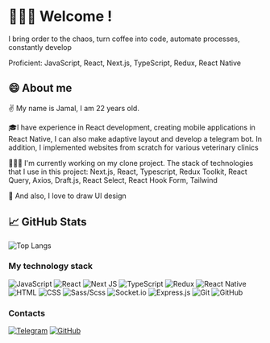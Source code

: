 # 🙋🏻‍♂️ Welcome !

I bring order to the chaos, turn coffee into code, automate processes, constantly develop

Proficient: JavaScript, React, Next.js, TypeScript, Redux, React Native

## 😄 About me 

✌️ My name is Jamal, I am 22 years old.

🎓I have experience in React development, creating mobile applications in React Native, I can also make adaptive layout and develop a telegram bot. In addition, I implemented websites from scratch for various veterinary clinics

👨🏻‍💻 I'm currently working on my clone project.
The stack of technologies that I use in this project: Next.js, React, Typescript, Redux Toolkit, React Query, Axios, Draft.js, React Select, React Hook Form, Tailwind

🎨 And also, I love to draw UI design

## 📈 GitHub Stats

![Top Langs](https://github-readme-stats.vercel.app/api/top-langs/?username=Israpilow&layout=compact&theme=highcontrast&langs_count=4)

### My technology stack
![JavaScript](https://img.shields.io/badge/-JavaScript-333?style=for-the-badge&logo=javascript)
![React](https://img.shields.io/badge/react-%2320232a.svg?style=for-the-badge&logo=react&logoColor=%2361DAFB)
![Next JS](https://img.shields.io/badge/Next-black?style=for-the-badge&logo=next.js&logoColor=white)
![TypeScript](https://img.shields.io/badge/-TypeScript-333?style=for-the-badge&logo=TypeScript&logoColor=blue)
![Redux](https://img.shields.io/badge/-Redux-333?style=for-the-badge&logo=Redux&logoColor=violet)
![React Native](https://img.shields.io/badge/react_native-%2320232a.svg?style=for-the-badge&logo=react&logoColor=%2361DAFB)
![HTML](https://img.shields.io/badge/-HTML-333?style=for-the-badge&logo=html5)
![CSS](https://img.shields.io/badge/-CSS-333?style=for-the-badge&logo=css3&logoColor=blue)
![Sass/Scss](https://img.shields.io/badge/-Sass/Scss-333?style=for-the-badge&logo=Sass&logoColor=violet)
![Socket.io](https://img.shields.io/badge/Socket.io-black?style=for-the-badge&logo=socket.io&badgeColor=010101)
![Express.js](https://img.shields.io/badge/express.js-%23404d59.svg?style=for-the-badge&logo=express&logoColor=%2361DAFB)
![Git](https://img.shields.io/badge/-Git-333?style=for-the-badge&logo=Git)
![GitHub](https://img.shields.io/badge/-GitHub-333?style=for-the-badge&logo=GitHub)

### Contacts
[![Telegram](https://img.shields.io/badge/-Telegram-333?style=for-the-badge&logo=telegram&logoColor=27A0D9)](https://t.me/jamal_israpilov)
[![GitHub](https://img.shields.io/badge/-GitHub-333?style=for-the-badge&logo=GitHub&logoColor=fff)](https://github.com/Israpilow)
